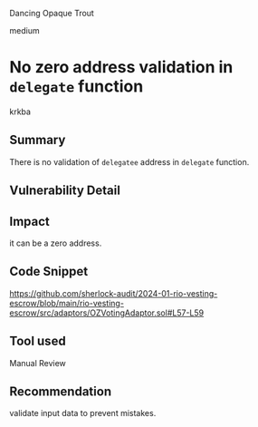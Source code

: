 Dancing Opaque Trout

medium

# No zero address validation in `delegate` function

krkba
## Summary
There is no validation of `delegatee` address in `delegate` function.
## Vulnerability Detail

## Impact
it can be a zero address.
## Code Snippet
https://github.com/sherlock-audit/2024-01-rio-vesting-escrow/blob/main/rio-vesting-escrow/src/adaptors/OZVotingAdaptor.sol#L57-L59
## Tool used

Manual Review

## Recommendation
validate input data to prevent mistakes.